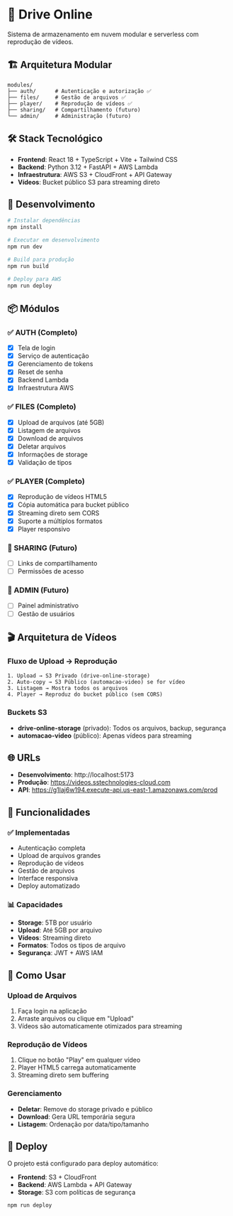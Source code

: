 # 🚀 Drive Online

Sistema de armazenamento em nuvem modular e serverless com reprodução de vídeos.

## 🏗️ Arquitetura Modular

```
modules/
├── auth/      # Autenticação e autorização ✅
├── files/     # Gestão de arquivos ✅
├── player/    # Reprodução de vídeos ✅
├── sharing/   # Compartilhamento (futuro)
└── admin/     # Administração (futuro)
```

## 🛠️ Stack Tecnológico

- **Frontend**: React 18 + TypeScript + Vite + Tailwind CSS
- **Backend**: Python 3.12 + FastAPI + AWS Lambda
- **Infraestrutura**: AWS S3 + CloudFront + API Gateway
- **Vídeos**: Bucket público S3 para streaming direto

## 🚀 Desenvolvimento

```bash
# Instalar dependências
npm install

# Executar em desenvolvimento
npm run dev

# Build para produção
npm run build

# Deploy para AWS
npm run deploy
```

## 📦 Módulos

### ✅ AUTH (Completo)
- [x] Tela de login
- [x] Serviço de autenticação
- [x] Gerenciamento de tokens
- [x] Reset de senha
- [x] Backend Lambda
- [x] Infraestrutura AWS

### ✅ FILES (Completo)
- [x] Upload de arquivos (até 5GB)
- [x] Listagem de arquivos
- [x] Download de arquivos
- [x] Deletar arquivos
- [x] Informações de storage
- [x] Validação de tipos

### ✅ PLAYER (Completo)
- [x] Reprodução de vídeos HTML5
- [x] Cópia automática para bucket público
- [x] Streaming direto sem CORS
- [x] Suporte a múltiplos formatos
- [x] Player responsivo

### 🔄 SHARING (Futuro)
- [ ] Links de compartilhamento
- [ ] Permissões de acesso

### 🔄 ADMIN (Futuro)
- [ ] Painel administrativo
- [ ] Gestão de usuários

## 🎬 Arquitetura de Vídeos

### Fluxo de Upload → Reprodução
```
1. Upload → S3 Privado (drive-online-storage)
2. Auto-copy → S3 Público (automacao-video) se for vídeo
3. Listagem → Mostra todos os arquivos
4. Player → Reproduz do bucket público (sem CORS)
```

### Buckets S3
- **drive-online-storage** (privado): Todos os arquivos, backup, segurança
- **automacao-video** (público): Apenas vídeos para streaming

## 🌐 URLs

- **Desenvolvimento**: http://localhost:5173
- **Produção**: https://videos.sstechnologies-cloud.com
- **API**: https://g1laj6w194.execute-api.us-east-1.amazonaws.com/prod

## 🔧 Funcionalidades

### ✅ Implementadas
- Autenticação completa
- Upload de arquivos grandes
- Reprodução de vídeos
- Gestão de arquivos
- Interface responsiva
- Deploy automatizado

### 📊 Capacidades
- **Storage**: 5TB por usuário
- **Upload**: Até 5GB por arquivo
- **Vídeos**: Streaming direto
- **Formatos**: Todos os tipos de arquivo
- **Segurança**: JWT + AWS IAM

## 🎯 Como Usar

### Upload de Arquivos
1. Faça login na aplicação
2. Arraste arquivos ou clique em "Upload"
3. Vídeos são automaticamente otimizados para streaming

### Reprodução de Vídeos
1. Clique no botão "Play" em qualquer vídeo
2. Player HTML5 carrega automaticamente
3. Streaming direto sem buffering

### Gerenciamento
- **Deletar**: Remove do storage privado e público
- **Download**: Gera URL temporária segura
- **Listagem**: Ordenação por data/tipo/tamanho

## 🚀 Deploy

O projeto está configurado para deploy automático:
- **Frontend**: S3 + CloudFront
- **Backend**: AWS Lambda + API Gateway
- **Storage**: S3 com políticas de segurança

```bash
npm run deploy
```